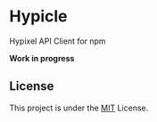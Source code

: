 # Hypicle

Hypixel API Client for npm

**Work in progress**

## License
This project is under the [MIT](./LICENSE) License.
